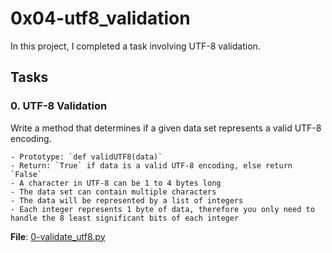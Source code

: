 # 0x04-utf8_validation

In this project, I completed a task involving UTF-8 validation.

## Tasks

### 0. UTF-8 Validation

Write a method that determines if a given data set represents a valid UTF-8 encoding.

    - Prototype: `def validUTF8(data)`
    - Return: `True` if data is a valid UTF-8 encoding, else return `False`
    - A character in UTF-8 can be 1 to 4 bytes long
    - The data set can contain multiple characters
    - The data will be represented by a list of integers
    - Each integer represents 1 byte of data, therefore you only need to handle the 8 least significant bits of each integer

**File**: [0-validate_utf8.py](./0-validate_utf8.py)
